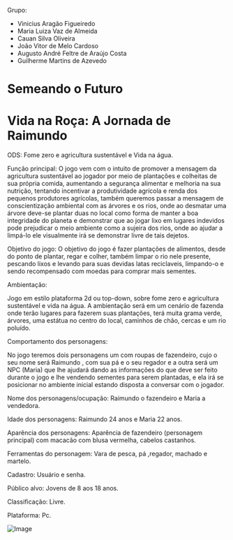 Grupo:
- Vinicius Aragão Figueiredo
- Maria Luiza Vaz de Almeida
- Cauan Silva Oliveira
- João Vitor de Melo Cardoso
- Augusto André Feltre de Araújo Costa
- Guilherme Martins de Azevedo


# Semeando o Futuro

# Vida na Roça: A Jornada de Raimundo

ODS: Fome zero e agricultura sustentável e Vida na água.

Função principal: O jogo vem com o intuito de promover a mensagem da agricultura sustentável ao jogador por meio de plantações e colheitas de sua própria comida, aumentando a segurança alimentar e melhoria na sua nutrição, tentando incentivar a produtividade agrícola e renda dos pequenos produtores agrícolas, também queremos passar a mensagem de conscientização ambiental com as árvores e os rios, onde ao desmatar uma árvore deve-se plantar duas no local como forma de manter a boa integridade do planeta e demonstrar que ao jogar lixo em lugares indevidos pode prejudicar o meio ambiente como a sujeira dos rios, onde ao ajudar a limpá-lo ele visualmente irá se demonstrar livre de tais dejetos.

Objetivo do jogo: O objetivo do jogo é fazer plantações de alimentos, desde do ponto de plantar, regar e colher, também limpar o rio nele presente, pescando lixos e levando para suas devidas latas reciclaveis, limpando-o e sendo recompensado com moedas para comprar mais sementes.

Ambientação:

Jogo em estilo plataforma 2d ou top-down, sobre fome zero e agricultura sustentável e vida na água. A ambientação será em um cenário de fazenda onde terão lugares para fazerem suas plantações, terá muita grama verde, árvores, uma estátua no centro do local, caminhos de chão, cercas e um rio poluído.

Comportamento dos personagens:

No jogo teremos dois personagens um com roupas de fazendeiro, cujo o seu nome será Raimundo , com sua pá e o seu regador e a outra será um NPC (Maria) que lhe ajudará dando as informações do que deve ser feito durante o jogo e lhe vendendo sementes para serem plantadas, e ela irá se posicionar no ambiente inicial estando disposta a conversar com o jogador.

Nome dos personagens/ocupação: Raimundo o fazendeiro e Maria a vendedora.

Idade dos personagens: Raimundo 24 anos e Maria 22 anos.

Aparência dos personagens: Aparência de fazendeiro (personagem principal) com macacão com blusa vermelha, cabelos castanhos.

Ferramentas do personagem: Vara de pesca, pá ,regador, machado e martelo.

Cadastro: Usuário e senha.

Público alvo: Jovens de 8 aos 18 anos.

Classificação: Livre.

Plataforma: Pc.


![Image](https://github.com/user-attachments/assets/ddaa2087-f61f-4bde-af99-138fbb585ae8)

